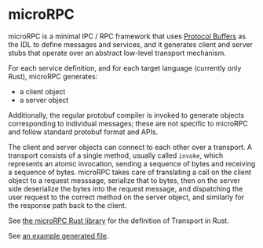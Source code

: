 # microRPC

microRPC is a minimal IPC / RPC framework that uses
[Protocol Buffers](https://developers.google.com/protocol-buffers) as the IDL to
define messages and services, and it generates client and server stubs that
operate over an abstract low-level transport mechanism.

For each service definition, and for each target language (currently only Rust),
microRPC generates:

- a client object
- a server object

Additionally, the regular protobuf compiler is invoked to generate objects
corresponding to individual messages; these are not specific to microRPC and
follow standard protobuf format and APIs.

The client and server objects can connect to each other over a transport. A
transport consists of a single method, usually called `invoke`, which represents
an atomic invocation, sending a sequence of bytes and receiving a sequence of
bytes. microRPC takes care of translating a call on the client object to a
request messsage, serialize that to bytes, then on the server side deserialize
the bytes into the request message, and dispatching the user request to the
correct method on the server object, and similarly for the response path back to
the client.

See [the microRPC Rust library](/micro_rpc/src/lib.rs) for the definition of
Transport in Rust.

See [an example generated file](/micro_rpc_tests/out/micro_rpc.tests.rs.txt).
